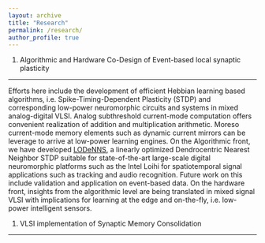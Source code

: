 ```yaml
---
layout: archive
title: "Research"
permalink: /research/
author_profile: true
---
```


1. Algorithmic and Hardware Co-Design of Event-based local synaptic plasticity
--------
Efforts here include the development of efficient Hebbian learning based algorithms, i.e. Spike-Timing-Dependent Plasticity (STDP) and corresponding low-power neuromorphic circuits and systems in mixed analog-digital VLSI. Analog subthreshold current-mode computation offers convenient realization of addition and multiplication arithmetic. Moreso current-mode memory elements such as dynamic current mirrors can be leverage to arrive at low-power learning engines.
On the Algorithmic front, we have developed [LODeNNS](https://doi.org/10.1145/3546790.3546793), a linearly optimized Dendrocentric Nearest Neighbor STDP suitable for state-of-the-art large-scale digital neuromorphic platforms such as the Intel Loihi for spatiotemporal signal applications such as tracking and audio recognition. Future work on this include validation and application on event-based data.
On the hardware front, insights from the algorithmic level are being translated in mixed signal VLSI with implications for learning at the edge and on-the-fly, i.e. low-power intelligent sensors.

1. VLSI implementation of Synaptic Memory Consolidation
----------------